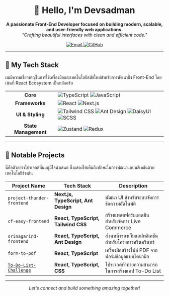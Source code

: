 <h1 align="center">👋 Hello, I'm Devsadman</h1>
<p align="center">
  <strong>A passionate Front-End Developer focused on building modern, scalable, and user-friendly web applications.</strong>
  <br />
  <i>"Crafting beautiful interfaces with clean and efficient code."</i>
</p>

<p align="center">
  <a href="mailto:devsadman24@gmail.com">
    <img src="https://img.shields.io/badge/Email-D14836?style=for-the-badge&logo=gmail&logoColor=white" alt="Email"/>
  </a>
  <a href="https://github.com/TASADMAN">
    <img src="https://img.shields.io/badge/GitHub-181717?style=for-the-badge&logo=github&logoColor=white" alt="GitHub"/>
  </a>
</p>

---

## 🚀 My Tech Stack

ผมมีความเชี่ยวชาญในการใช้เครื่องมือและเทคโนโลยีสมัยใหม่สำหรับการพัฒนาฝั่ง Front-End โดยเน้นที่ React Ecosystem เป็นหลักครับ

<table>
  <tr>
    <td align="center"><strong>Core</strong></td>
    <td>
      <img src="https://img.shields.io/badge/TypeScript-3178C6?style=flat&logo=typescript&logoColor=white" alt="TypeScript"/>
      <img src="https://img.shields.io/badge/JavaScript-F7DF1E?style=flat&logo=javascript&logoColor=black" alt="JavaScript"/>
    </td>
  </tr>
  <tr>
    <td align="center"><strong>Frameworks</strong></td>
    <td>
      <img src="https://img.shields.io/badge/React-61DAFB?style=flat&logo=react&logoColor=black" alt="React"/>
      <img src="https://img.shields.io/badge/Next.js-000000?style=flat&logo=nextdotjs&logoColor=white" alt="Next.js"/>
    </td>
  </tr>
  <tr>
    <td align="center"><strong>UI & Styling</strong></td>
    <td>
      <img src="https://img.shields.io/badge/Tailwind_CSS-38B2AC?style=flat&logo=tailwind-css&logoColor=white" alt="Tailwind CSS"/>
      <img src="https://img.shields.io/badge/Ant_Design-0170FE?style=flat&logo=ant-design&logoColor=white" alt="Ant Design"/>
      <img src="https://img.shields.io/badge/DaisyUI-5A0EF8?style=flat" alt="DaisyUI"/>
      <img src="https://img.shields.io/badge/SCSS-CB6699?style=flat&logo=sass&logoColor=white" alt="SCSS"/>
    </td>
  </tr>
    <tr>
    <td align="center"><strong>State Management</strong></td>
    <td>
      <img src="https://img.shields.io/badge/Zustand-000000?style=flat" alt="Zustand"/>
       <img src="https://img.shields.io/badge/Redux-764ABC?style=flat&logo=redux&logoColor=white" alt="Redux"/>
    </td>
  </tr>
</table>

---

## 💼 Notable Projects

นี่คือตัวอย่างโปรเจกต์ที่ผมภูมิใจนำเสนอ ซึ่งแสดงให้เห็นถึงทักษะในการพัฒนาแอปพลิเคชันด้วยเทคโนโลยีข้างต้น

| Project Name                 | Tech Stack                                  | Description                                     |
|------------------------------|---------------------------------------------|-------------------------------------------------|
| `project-thunder-frontend`   | **Next.js, TypeScript, Ant Design** | พัฒนา UI สำหรับระบบจัดการข้อความอัตโนมัติ        |
| `cf-easy-frontend`           | **React, TypeScript, Tailwind CSS** | สร้างแพลตฟอร์มแอดมินสำหรับจัดการ Live Commerce     |
| `srinagarind-frontend`       | **React, TypeScript, Ant Design** | ส่วนหน้าของเว็บแอปพลิเคชันสำหรับโครงการศรีนครินทร์ |
| `form-to-pdf`                | **React, TypeScript** | เครื่องมือสร้างไฟล์ PDF จากฟอร์มข้อมูลแบบไดนามิก   |
| [`To-Do-List-Challenge`](https://github.com/TASADMAN/To-Do-List-Challenge)         | **React, TypeScript, CSS** | โปรเจกต์ท้าทายความสามารถในการสร้างแอป To-Do List |


---

<p align="center">
  <i>Let's connect and build something amazing together!</i>
</p>
